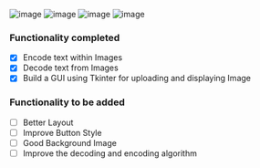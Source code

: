 ![image](https://user-images.githubusercontent.com/45201620/97779751-3d2fdc80-1ba6-11eb-89b9-3b5f9a59a5ad.png)
![image](https://user-images.githubusercontent.com/45201620/97779831-c6471380-1ba6-11eb-90bc-6861e485c594.png)
![image](https://user-images.githubusercontent.com/45201620/97779842-dd860100-1ba6-11eb-9443-886f854e7412.png)
![image](https://user-images.githubusercontent.com/45201620/97779863-fabacf80-1ba6-11eb-8b9b-be9c91aa9176.png)


### Functionality completed 
- [x] Encode text within Images
- [x] Decode text from Images
- [x] Build a GUI using Tkinter for uploading and displaying Image 

### Functionality to be added 
- [ ] Better Layout
- [ ] Improve Button Style
- [ ] Good Background Image
- [ ] Improve the decoding and encoding algorithm
